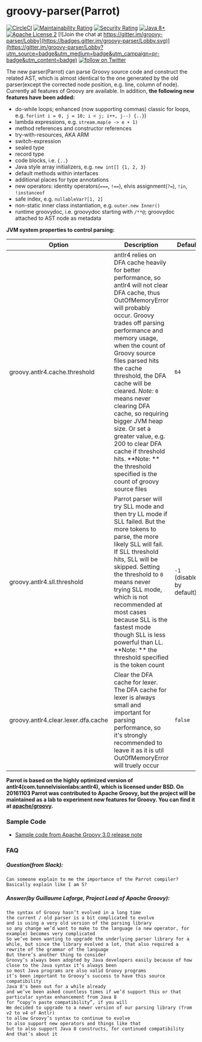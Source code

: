 # groovy-parser(Parrot)
[![CircleCI](https://circleci.com/gh/danielsun1106/groovy-parser.svg?style=svg)](https://circleci.com/gh/danielsun1106/groovy-parser)
[![Maintainability Rating](https://sonarcloud.io/api/project_badges/measure?project=danielsun1106_groovy-parser&metric=sqale_rating)](https://sonarcloud.io/dashboard?id=danielsun1106_groovy-parser)
[![Security Rating](https://sonarcloud.io/api/project_badges/measure?project=danielsun1106_groovy-parser&metric=security_rating)](https://sonarcloud.io/dashboard?id=danielsun1106_groovy-parser)
[![Java 8+](https://img.shields.io/badge/java-8+-4c7e9f.svg)](http://www.oracle.com/technetwork/java/javase/downloads)
[![Apache License 2](https://img.shields.io/badge/license-APL2-blue.svg)](http://www.apache.org/licenses/LICENSE-2.0.txt)
[![Join the chat at https://gitter.im/groovy-parser/Lobby](https://badges.gitter.im/groovy-parser/Lobby.svg)](https://gitter.im/groovy-parser/Lobby?utm_source=badge&utm_medium=badge&utm_campaign=pr-badge&utm_content=badge)
[![follow on Twitter](https://img.shields.io/twitter/follow/daniel_sun.svg?style=social)](https://twitter.com/intent/follow?screen_name=daniel_sun)

The new parser(Parrot) can parse Groovy source code and construct the related AST, which is almost identical to the one generated by the old parser(except the corrected node position, e.g. line, column of node). Currently all features of Groovy are available. In addition, **the following new features have been added:**

* do-while loops; enhanced (now supporting commas) classic for loops, e.g. `for(int i = 0, j = 10; i < j; i++, j--) {..}`)
* lambda expressions, e.g. `stream.map(e -> e + 1)`
* method references and constructor references
* try-with-resources, AKA ARM
* switch-expression
* sealed type
* record type
* code blocks, i.e. `{..}`
* Java style array initializers, e.g. `new int[] {1, 2, 3}`
* default methods within interfaces
* additional places for type annotations
* new operators: identity operators(`===`, `!==`), elvis assignment(`?=`), `!in`, `!instanceof`
* safe index, e.g. `nullableVar?[1, 2]`
* non-static inner class instantiation, e.g. `outer.new Inner()`
* runtime groovydoc, i.e. groovydoc starting with `/**@`; groovydoc attached to AST node as metadata

**JVM system properties to control parsing:**

| Option | Description | Default | Example |
| ---- | ---- | ---- | ---- |
| groovy.antlr4.cache.threshold | antlr4 relies on DFA cache heavily for better performance, so antlr4 will not clear DFA cache, thus OutOfMemoryError will probably occur. Groovy trades off parsing performance and memory usage, when the count of Groovy source files parsed hits the cache threshold, the DFA cache will be cleared. *Note:* `0` means never clearing DFA cache, so requiring bigger JVM heap size. Or set a greater value, e.g. 200 to clear DFA cache if threshold hits. **Note: ** the threshold specified is the count of groovy source files | `64` | -Dgroovy.antlr4.cache.threshold=200 |
| groovy.antlr4.sll.threshold | Parrot parser will try SLL mode and then try LL mode if SLL failed. But the more tokens to parse, the more likely SLL will fail. If SLL threshold hits, SLL will be skipped. Setting the threshold to `0` means never trying SLL mode, which is not recommended at most cases because SLL is the fastest mode though SLL is less powerful than LL. **Note: ** the threshold specified is the token count | `-1` (disabled by default) | -Dgroovy.antlr4.sll.threshold=1000 |
| groovy.antlr4.clear.lexer.dfa.cache | Clear the DFA cache for lexer. The DFA cache for lexer is always small and important for parsing performance, so it's strongly recommended to leave it as it is util OutOfMemoryError will truely occur | `false` | -Dgroovy.antlr4.clear.lexer.dfa.cache=true |



**Parrot is based on the highly optimized version of antlr4(com.tunnelvisionlabs:antlr4), which is licensed under BSD. On 20161103 Parrot was contributed to Apache Groovy, but the project will be maintained as a lab to experiment new features for Groovy. You can find it at [apache/groovy](https://github.com/apache/groovy/tree/master/subprojects/parser-antlr4).**

### Sample Code
* [Sample code from Apache Groovy 3.0 release note](http://groovy-lang.org/releasenotes/groovy-3.0.html)

### FAQ

##### Question(from Slack):
```
Can someone explain to me the importance of the Parrot compiler? Basically explain like I am 5?
```
##### Answer(by Guillaume Laforge, Project Lead of Apache Groovy):
```
the syntax of Groovy hasn’t evolved in a long time
the current / old parser is a bit complicated to evolve
and is using a very old version of the parsing library
so any change we’d want to make to the language (a new operator, for example) becomes very complicated
So we’ve been wanting to upgrade the underlying parser library for a while, but since the library evolved a lot, that also required a rewrite of the grammar of the language
But there’s another thing to consider
Groovy’s always been adopted by Java developers easily because of how close to the Java syntax it’s always been
so most Java programs are also valid Groovy programs
it’s been important to Groovy’s success to have this source compatibility
Java 8's been out for a while already
and we’ve been asked countless times if we’d support this or that particular syntax enhancement from Java 8
for “copy’n paste compatibility”, if you will
We decided to upgrade to a newer version of our parsing library (from v2 to v4 of Antlr)
to allow Groovy’s syntax to continue to evolve
to also support new operators and things like that
but to also support Java 8 constructs, for continued compatibility
And that’s about it
```

